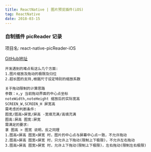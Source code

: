 ```yaml
---
title: ReactNative | 图片预览插件(iOS)
tag: ReactNative
date: 2018-03-15
---
```


### 自制插件 picReader 记录

项目名: react-native-picReader-iOS

 [GitHub地址](https://github.com/Dawninest/react-native-picReader-iOS)

```
开发遇到的难点有这么几个方面:
1.图片缩放及拖动的极限及归位
2.超长图的支持,根据尺寸设定特别的缩放系数

关于拖动限制的计算思路
参数：x,y 当前拖动界面的中心点坐标
noteWidth,noteHeight 缩放后的实际宽高
SCREEN_W,SCREEN_H 屏宽高
需考虑的判断条件:
图宽/图高>屏宽/屏高 -宽填充满/高填充满
图高:屏高 图宽:屏宽
需满足的要求:
拿 图高 > 图宽 说明，反之同理
1.图高<屏高 图宽<屏宽 时，图片的中心点与屏幕中心点一致，不允许拖动
2.图高>屏高 图宽<屏宽 时，只允许上下拖动(限制上下极限)，不允许左右拖动
3.图高>屏高 图宽>屏宽 时，允许上下拖动(限制上下极限)，左右拖动(限制左右极限)
```

